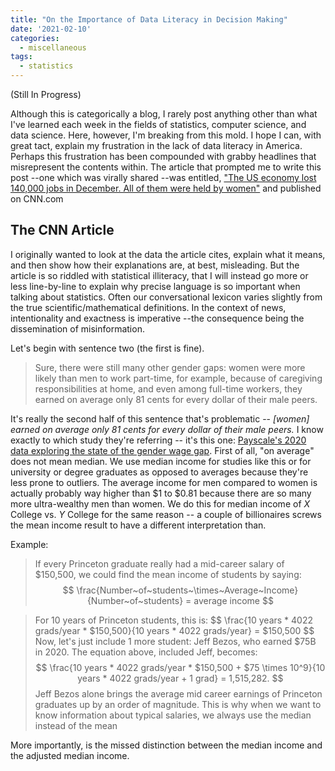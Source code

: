 ```yaml
---
title: "On the Importance of Data Literacy in Decision Making"
date: '2021-02-10'
categories:
  - miscellaneous
tags:
  - statistics
---
```

(Still In Progress)

Although this is categorically a blog, I rarely post anything other than what I've learned each week in the fields of statistics, computer science, and data science. Here, however, I'm breaking from this mold. I hope I can, with great tact, explain my frustration in the lack of data literacy in America. Perhaps this frustration has been compounded with grabby headlines that misrepresent the contents within. The article that prompted me to write this post --one which was virally shared --was entitled, ["The US economy lost 140,000 jobs in December. All of them were held by women"](https://www.cnn.com/2021/01/08/economy/women-job-losses-pandemic/index.html) and published on CNN.com

## The CNN Article

I originally wanted to look at the data the article cites, explain what it means, and then show how their explanations are, at best, misleading. But the article is so riddled with statistical illiteracy, that I will instead go more or less line-by-line to explain why precise language is so important when talking about statistics. Often our conversational lexicon varies slightly from the true scientific/mathematical definitions. In the context of news, intentionality and exactness is imperative --the consequence being the dissemination of misinformation.

Let's begin with sentence two (the first is fine).
> Sure, there were still many other gender gaps: women were more likely than men to work part-time, for example, because of caregiving responsibilities at home, and even among full-time workers, they earned on average only 81 cents for every dollar of their male peers.

It's really the second half of this sentence that's problematic -- *[women] earned on average only 81 cents for every dollar of their male peers.* I know exactly to which study they're referring -- it's this one: [Payscale's 2020 data exploring the state of the gender wage gap](https://www.payscale.com/data/gender-pay-gap). First of all, "on average" does not mean median. We use median income for studies like this or for university or degree graduates as opposed to averages because they're less prone to outliers. The average income for men compared to women is actually probably way higher than $1 to $0.81 because there are so many more ultra-wealthy men than women. We do this for median income of *X* College vs. *Y* College for the same reason -- a couple of billionaires screws the mean income result to have a different interpretation than.


Example:
> If every Princeton graduate really had a mid-career salary of $150,500, we could find the mean income of students by saying:
$$
\frac{Number~of~students~\times~Average~Income}{Number~of~students} = average income
$$ 

> For 10 years of Princeton students, this is:
$$
\frac{10 years * 4022 grads/year * $150,500}{10 years * 4022 grads/year} = $150,500
$$
> Now, let's just include 1 more student: Jeff Bezos, who earned $75B in 2020.
> The equation above, included Jeff, becomes:
$$
\frac{10 years * 4022 grads/year * $150,500 + $75 \times 10^9}{10 years * 4022 grads/year + 1 grad} = 1,515,282.
$$
> Jeff Bezos alone brings the average mid career earnings of Princeton graduates up by an order of magnitude. This is why when we want to know information about typical salaries, we always use the median instead of the mean

More importantly, is the missed distinction between the median income and the adjusted median income.



